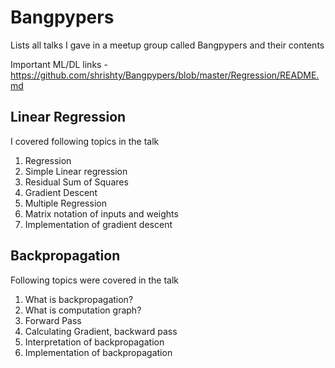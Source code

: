 # Bangpypers
Lists all talks I gave in a meetup group called Bangpypers  and their contents

Important ML/DL links - https://github.com/shrishty/Bangpypers/blob/master/Regression/README.md

## Linear Regression

I covered following topics in the talk

1. Regression
2. Simple Linear regression
3. Residual Sum of Squares
4. Gradient Descent
5. Multiple Regression
6. Matrix notation of inputs and weights
7. Implementation of gradient descent

## Backpropagation

Following topics were covered in the talk

1. What is backpropagation?
2. What is computation graph?
3. Forward Pass
4. Calculating Gradient, backward pass
5. Interpretation of backpropagation
6. Implementation of backpropagation
